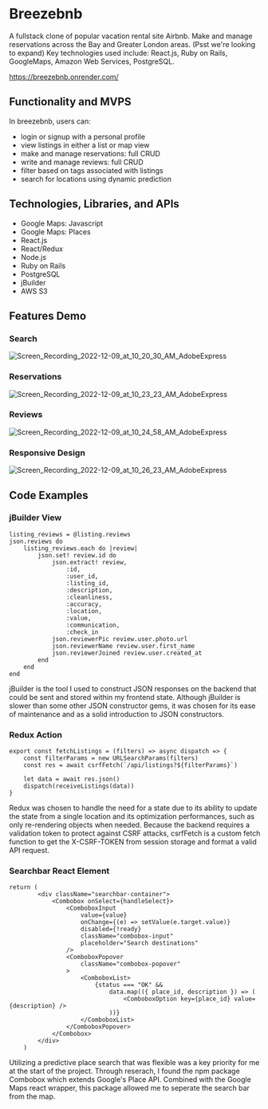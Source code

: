 # Breezebnb
A fullstack clone of popular vacation rental site Airbnb. Make and manage reservations across the Bay and Greater London areas. (Psst we're looking to expand) Key technologies used include: React.js, Ruby on Rails, GoogleMaps, Amazon Web Services, PostgreSQL.

https://breezebnb.onrender.com/

## Functionality and MVPS
In breezebnb, users can:
- login or signup with a personal profile
- view listings in either a list or map view
- make and manage reservations: full CRUD
- write and manage reviews: full CRUD
- filter based on tags associated with listings
- search for locations using dynamic prediction

## Technologies, Libraries, and APIs
- Google Maps: Javascript
- Google Maps: Places
- React.js
- React/Redux
- Node.js
- Ruby on Rails
- PostgreSQL
- jBuilder
- AWS S3

## Features Demo
### Search
![Screen_Recording_2022-12-09_at_10_20_30_AM_AdobeExpress](https://user-images.githubusercontent.com/65314998/206772305-95c0c7ae-2398-4457-94a5-cb7601cb95ba.gif)

### Reservations
![Screen_Recording_2022-12-09_at_10_23_23_AM_AdobeExpress](https://user-images.githubusercontent.com/65314998/206770884-61f18788-3123-483f-a343-19d978b6be42.gif)

### Reviews
![Screen_Recording_2022-12-09_at_10_24_58_AM_AdobeExpress](https://user-images.githubusercontent.com/65314998/206770750-de4bb6f1-74b9-43b5-8557-c0f49aa14323.gif)

### Responsive Design
![Screen_Recording_2022-12-09_at_10_26_23_AM_AdobeExpress](https://user-images.githubusercontent.com/65314998/206769425-e6876d73-802e-49dc-ab93-8e3ee1b7e62c.gif)

## Code Examples
### jBuilder View
```
listing_reviews = @listing.reviews
json.reviews do 
    listing_reviews.each do |review|
        json.set! review.id do 
            json.extract! review,
                :id,
                :user_id,
                :listing_id, 
                :description,
                :cleanliness, 
                :accuracy, 
                :location, 
                :value, 
                :communication, 
                :check_in
            json.reviewerPic review.user.photo.url
            json.reviewerName review.user.first_name
            json.reviewerJoined review.user.created_at
        end
    end
end
```
jBuilder is the tool I used to construct JSON responses on the backend that could be sent and stored within my frontend state. Although jBuilder is slower than some other JSON constructor gems, it was chosen for its ease of maintenance and as a solid introduction to JSON constructors.  
### Redux Action
```
export const fetchListings = (filters) => async dispatch => {
    const filterParams = new URLSearchParams(filters)
    const res = await csrfFetch(`/api/listings?${filterParams}`)

    let data = await res.json()
    dispatch(receiveListings(data))
}
```
Redux was chosen to handle the need for a state due to its ability to update the state from a single location and its optimization performances, such as only re-rendering objects when needed. Because the backend requires a validation token to protect against CSRF attacks, csrfFetch is a custom fetch function to get the X-CSRF-TOKEN from session storage and format a valid API request.
### Searchbar React Element
```
return (
        <div className="searchbar-container">
            <Combobox onSelect={handleSelect}>
                <ComboboxInput
                    value={value}
                    onChange={(e) => setValue(e.target.value)}
                    disabled={!ready}
                    className="combobox-input"
                    placeholder="Search destinations"  
                />
                <ComboboxPopover
                    className="combobox-popover"
                >
                    <ComboboxList>
                        {status === "OK" &&
                            data.map(({ place_id, description }) => (
                                <ComboboxOption key={place_id} value={description} />
                            ))}
                    </ComboboxList>
                </ComboboxPopover>
            </Combobox>
        </div>
    )
 ```
Utilizing a predictive place search that was flexible was a key priority for me at the start of the project. Through reserach, I found the npm package Combobox which extends Google's Place API. Combined with the Google Maps react wrapper, this package allowed me to seperate the search bar from the map.

